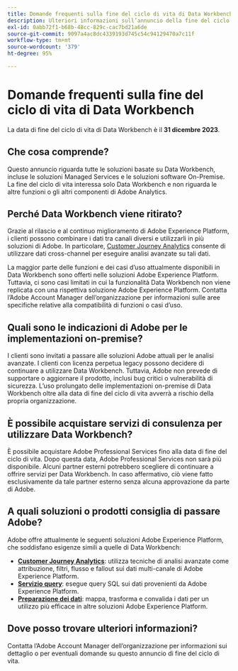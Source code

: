 ```yaml
---
title: Domande frequenti sulla fine del ciclo di vita di Data Workbench
description: Ulteriori informazioni sull’annuncio della fine del ciclo di vita di Data Workbench.
exl-id: 0abb72f1-b68b-48cc-829c-cac7bd21a6de
source-git-commit: 9097a4ac8dc4339193d745c54c94129470a7c11f
workflow-type: tm+mt
source-wordcount: '379'
ht-degree: 95%

---
```


# Domande frequenti sulla fine del ciclo di vita di Data Workbench

La data di fine del ciclo di vita di Data Workbench è il **31 dicembre 2023**.

## Che cosa comprende?

Questo annuncio riguarda tutte le soluzioni basate su Data Workbench, incluse le soluzioni Managed Services e le soluzioni software On-Premise. La fine del ciclo di vita interessa solo Data Workbench e non riguarda le altre funzioni o gli altri componenti di Adobe Analytics.

## Perché Data Workbench viene ritirato?

Grazie al rilascio e al continuo miglioramento di Adobe Experience Platform, i clienti possono combinare i dati tra canali diversi e utilizzarli in più soluzioni di Adobe. In particolare, [Customer Journey Analytics](https://experienceleague.adobe.com/docs/analytics-platform/using/cja-landing.html?lang=it) consente di utilizzare dati cross-channel per eseguire analisi avanzate su tali dati.

La maggior parte delle funzioni e dei casi d’uso attualmente disponibili in Data Workbench sono offerti nelle soluzioni Adobe Experience Platform. Tuttavia, ci sono casi limitati in cui la funzionalità Data Workbench non viene replicata con una rispettiva soluzione Adobe Experience Platform. Contatta l’Adobe Account Manager dell’organizzazione per informazioni sulle aree specifiche relative alla compatibilità di funzioni o casi d’uso.

## Quali sono le indicazioni di Adobe per le implementazioni on-premise?

I clienti sono invitati a passare alle soluzioni Adobe attuali per le analisi avanzate. I clienti con licenza perpetua legacy possono decidere di continuare a utilizzare Data Workbench. Tuttavia, Adobe non prevede di supportare o aggiornare il prodotto, inclusi bug critici o vulnerabilità di sicurezza. L’uso prolungato delle implementazioni on-premise di Data Workbench oltre alla data di fine del ciclo di vita avverrà a rischio della propria organizzazione.

## È possibile acquistare servizi di consulenza per utilizzare Data Workbench?

È possibile acquistare Adobe Professional Services fino alla data di fine del ciclo di vita. Dopo questa data, Adobe Professional Services non sarà più disponibile. Alcuni partner esterni potrebbero scegliere di continuare a offrire servizi per Data Workbench. In caso affermativo, ciò viene fatto esclusivamente da tale partner esterno senza alcuna approvazione da parte di Adobe.

## A quali soluzioni o prodotti consiglia di passare Adobe?

Adobe offre attualmente le seguenti soluzioni Adobe Experience Platform, che soddisfano esigenze simili a quelle di Data Workbench:

* [**Customer Journey Analytics**](https://experienceleague.adobe.com/docs/analytics-platform/using/cja-landing.html?lang=it): utilizza tecniche di analisi avanzate come attribuzione, filtri, flusso e fallout sui dati multi-canale di Adobe Experience Platform.
* [**Servizio query**](https://experienceleague.adobe.com/docs/experience-platform/query/home.html?lang=it): esegue query SQL sui dati provenienti da Adobe Experience Platform.
* [**Preparazione dei dati**](https://experienceleague.adobe.com/docs/experience-platform/data-prep/home.html?lang=it): mappa, trasforma e convalida i dati per un utilizzo più efficace in altre soluzioni Adobe Experience Platform.

## Dove posso trovare ulteriori informazioni?

Contatta l’Adobe Account Manager dell’organizzazione per informazioni sui dettaglio o per eventuali domande su questo annuncio di fine del ciclo di vita.
